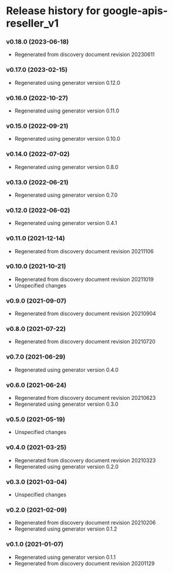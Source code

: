 # Release history for google-apis-reseller_v1

### v0.18.0 (2023-06-18)

* Regenerated from discovery document revision 20230611

### v0.17.0 (2023-02-15)

* Regenerated using generator version 0.12.0

### v0.16.0 (2022-10-27)

* Regenerated using generator version 0.11.0

### v0.15.0 (2022-09-21)

* Regenerated using generator version 0.10.0

### v0.14.0 (2022-07-02)

* Regenerated using generator version 0.8.0

### v0.13.0 (2022-06-21)

* Regenerated using generator version 0.7.0

### v0.12.0 (2022-06-02)

* Regenerated using generator version 0.4.1

### v0.11.0 (2021-12-14)

* Regenerated from discovery document revision 20211106

### v0.10.0 (2021-10-21)

* Regenerated from discovery document revision 20211019
* Unspecified changes

### v0.9.0 (2021-09-07)

* Regenerated from discovery document revision 20210904

### v0.8.0 (2021-07-22)

* Regenerated from discovery document revision 20210720

### v0.7.0 (2021-06-29)

* Regenerated using generator version 0.4.0

### v0.6.0 (2021-06-24)

* Regenerated from discovery document revision 20210623
* Regenerated using generator version 0.3.0

### v0.5.0 (2021-05-19)

* Unspecified changes

### v0.4.0 (2021-03-25)

* Regenerated from discovery document revision 20210323
* Regenerated using generator version 0.2.0

### v0.3.0 (2021-03-04)

* Unspecified changes

### v0.2.0 (2021-02-09)

* Regenerated from discovery document revision 20210206
* Regenerated using generator version 0.1.2

### v0.1.0 (2021-01-07)

* Regenerated using generator version 0.1.1
* Regenerated from discovery document revision 20201129


